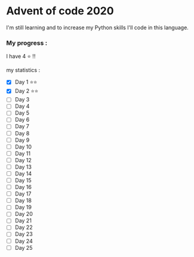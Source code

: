 Advent of code 2020
===
I'm still learning and to increase my Python skills I'll code in this language.

### My progress :

I have 4 :star: !!

my statistics : 

- [x] Day 1 :star::star:
- [x] Day 2 :star::star:
- [ ] Day 3 
- [ ] Day 4 
- [ ] Day 5 
- [ ] Day 6 
- [ ] Day 7 
- [ ] Day 8 
- [ ] Day 9
- [ ] Day 10
- [ ] Day 11
- [ ] Day 12
- [ ] Day 13
- [ ] Day 14
- [ ] Day 15
- [ ] Day 16
- [ ] Day 17
- [ ] Day 18
- [ ] Day 19
- [ ] Day 20
- [ ] Day 21
- [ ] Day 22
- [ ] Day 23
- [ ] Day 24
- [ ] Day 25